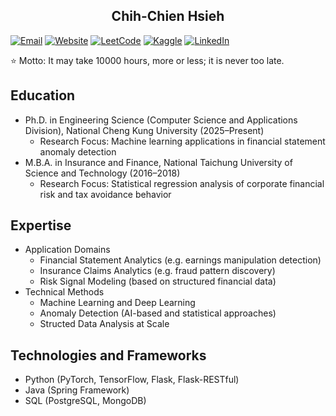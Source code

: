 <h2 align="center">Chih-Chien Hsieh</h2>

[![Email](https://img.shields.io/badge/Email-222?style=flat&logo=Gmail)](mailto:twcch1218@gmail.com)
[![Website](https://img.shields.io/badge/Website-222?style=flat&logo=hetzner)](https://twcch.github.io/)
[![LeetCode](https://img.shields.io/badge/LeetCode-222?style=flat&logo=LeetCode)](https://leetcode.com/u/twcch1218/)
[![Kaggle](https://img.shields.io/badge/Kaggle-222?style=flat&logo=keras)](https://www.kaggle.com/twcch1218/)
[![LinkedIn](https://img.shields.io/badge/LinkedIn-222?style=flat&logo=lobsters)](https://www.linkedin.com/in/twcch1218/)

⭐ Motto: It may take 10000 hours, more or less; it is never too late.

## Education

-   Ph.D. in Engineering Science (Computer Science and Applications Division), National Cheng Kung University (2025–Present)
    -   Research Focus: Machine learning applications in financial statement anomaly detection
-   M.B.A. in Insurance and Finance, National Taichung University of Science and Technology (2016–2018)
    -   Research Focus: Statistical regression analysis of corporate financial risk and tax avoidance behavior

## Expertise

-	Application Domains
	-	Financial Statement Analytics (e.g. earnings manipulation detection)
	-	Insurance Claims Analytics (e.g. fraud pattern discovery)
	-	Risk Signal Modeling (based on structured financial data)
-	Technical Methods
	-	Machine Learning and Deep Learning
	-	Anomaly Detection (AI-based and statistical approaches)
	-	Structed Data Analysis at Scale

## Technologies and Frameworks

-	Python (PyTorch, TensorFlow, Flask, Flask-RESTful)
-	Java (Spring Framework)
-	SQL (PostgreSQL, MongoDB)


